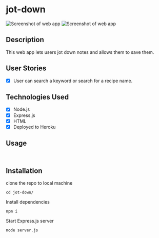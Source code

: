 # jot-down

![Screenshot of web app](./assets/images/homepage.png)
![Screenshot of web app](./assets/images/dashboard.png)

## Description

This web app lets users jot down notes and allows them to save them.

## User Stories

- [x] User can search a keyword or search for a recipe name.

## Technologies Used

- [x] Node.js
- [x] Express.js
- [x] HTML
- [x] Deployed to Heroku

## Usage

```

```

```

```

## Installation

clone the repo to local machine

```
cd jot-down/
```

Install dependencies

```
npm i
```

Start Express.js server

```
node server.js
```

